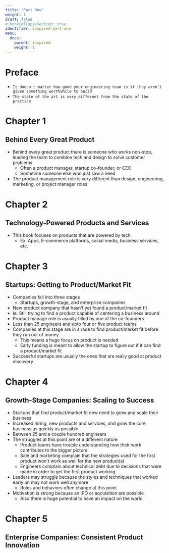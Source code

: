 ```yaml
---
title: "Part One"
weight: 1
draft: false
# bookCollapseSection: true
identifier: inspired-part-one
menu:
  docs:
    parent: inspired
    weight: 1
---
```


# Preface
- `It doesn't matter how good your engineering team is if they aren't given something worthwhile to build`
- `The state of the art is very different from the state of the practice`

# Chapter 1
## Behind Every Great Product
- Behind every great product there is someone who works non-stop, leading the team to combine tech and design to solve customer problems
  - Often a product manager, startup co-founder, or CEO
  - Sometime someone else who just saw a need
- The product management role is very different than design, engineering, marketing, or project manager roles

# Chapter 2
## Technology-Powered Products and Services
- This book focuses on products that are powered by tech
  - Ex: Apps, E-commerce platforms, social media, business services, etc.

# Chapter 3
## Startups: Getting to Product/Market Fit
- Companies fall into three stages
  - Startups, growth-stage, and enterprise companies
- New product company that hasn't yet found a product/market fit
- Ie. Still trying to find a product capable of centering a business around
- Product manage role is usually filled by one of the co-founders
- Less than 25 engineers and upto four or five product teams
- Companies at this stage are in a race to find product/market fit before they run out of money
  - This means a huge focus on product is needed
  - Early funding is meant to allow the startup to figure out if it can find a product/market fit
- Successful startups are usually the ones that are really good at product discovery

# Chapter 4
## Growth-Stage Companies: Scaling to Success
- Startups that find product/market fit now need to grow and scale their business
- Increased hiring, new products and services, and grow the core business as quickly as possible
- Between 25 and a couple hundred engineers
- The struggles at this point are of a different nature
  - Product teams have trouble understanding how their work contributes to the bigger picture
  - Sale and marketing complain that the strategies used for the first product won't work as well for the new product(s)
  - Engineers complain about technical debt due to decisions that were made in order to get the first product working
- Leaders may struggle because the styles and techniques that worked early on may not work well anymore
  - Roles and behaviors often change at this point
- Motivation is strong because an IPO or aqcuisition are possible
  - Also there is huge potential to have an impact on the world

# Chapter 5
## Enterprise Companies: Consistent Product Innovation
